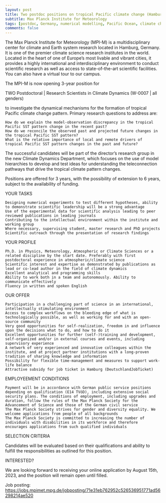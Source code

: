 ```yaml
---
layout: post
title: Two postdoc positions on tropical Pacific climate change (Hamburg, Germany)
subtitle: Max Planck Institute for Meteorology
tags: [postdoc, Germany, numerical modelling, Pacific Ocean, climate change]
comments: false
---
```

The Max Planck Institute for Meteorology (MPI-M) is a multidisciplinary center for climate and Earth system research located in Hamburg, Germany. It is one of the premier climate science research institutes in the world. Located in the heart of one of Europe’s most livable and vibrant cities, it provides a highly international and interdisciplinary environment to conduct scientific research as well as access to state-of-the-art scientific facilities. You can also have a virtual tour to our campus.

 

The MPI-M is now opening 3-year position for

 

TWO Postdoctoral | Research Scientists in Climate Dynamics (W-0007 | all genders)

 

to investigate the dynamical mechanisms for the formation of tropical Pacific climate change pattern. Primary research questions to address are:

    How do we explain the model-observation discrepancy in the tropical Pacific SST pattern change in the recent past?
    How do we reconcile the observed past and projected future changes in the tropical Pacific SST pattern?
    What is the relative importance of local and remote drivers of tropical Pacific SST pattern changes in the past and future?

 

The successful candidates will be part of the director’s research group in the new Climate Dynamics Department, which focuses on the use of model hierarchies to develop and test ideas for understanding the teleconnection pathways that drive the tropical climate pattern changes.

 

Positions are offered for 3 years, with the possibility of extension to 6 years, subject to the availability of funding.

 

YOUR TASKS

    Designing numerical experiments to test different hypotheses, ability to demonstrate scientific leadership will be a strong advantage
    Use of the experimental data for scientific analysis leading to peer reviewed publications in leading journals
    Contributing to the intellectual environment within the institute and working group
    Where necessary, supervising student, master research and PhD projects
    Scientific outreach through the presentation of research findings

 

YOUR PROFILE

    Ph.D. in Physics, Meteorology, Atmospheric or Climate Sciences or a related discipline by the start date. Preferably with first postdoctoral experience in atmospheric/climate science
    Scientific interest and expertise as demonstrated by publications as lead or co-lead author in the field of climate dynamics
    Excellent analytical and programming skills
    Ability to work both in a team and autonomously. Ability to communicate effectively
    Fluency in written and spoken English

 

OUR OFFER

    Participation in a challenging part of science in an international, intellectually stimulating environment
    Access to complex workflows on the bleeding edge of what is technologically possible, as well as working for and with an open-source community
    Very good opportunities for self-realization, freedom in and influence upon the decisions what to do, and how to do it
    Excellent opportunities for further (self-)training and development, self-organized and/or in external courses and events, including supervisory experience
    A network of very experienced and innovative colleagues within the institute, and at project partner institutions with a long-proven tradition of sharing knowledge and information
    Possibility for flexible time-management and measures to support work-life balance
    Attractive subsidy for job ticket in Hamburg (DeutschlandJobTicket)

 

EMPLOYEEMENT CONDITIONS

    Payment will be in accordance with German public service positions depending on qualification (E14 TVöD), including extensive social security plans. The conditions of employment, including upgrades and duration, follow the rules of the Max Planck Society for the Advancement of Science and those of the German civil service
    The Max Planck Society strives for gender and diversity equality. We welcome applications from people of all backgrounds
    The Max Planck Society is committed to increasing the number of individuals with disabilities in its workforce and therefore encourages applications from such qualified individuals

 

SELECTION CRITERIA

Candidates will be evaluated based on their qualifications and ability to fulfill the responsibilities as outlined for this position.

 

INTERESTED?

We are looking forward to receiving your online application by August 15th, 2023, and the position will remain open until filled.

 

Job posting: https://jobs.mpimet.mpg.de/jobposting/71e31eb762952c526536951771ad56298214ae520 
